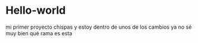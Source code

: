 # Hello-world
mi primer proyecto chispas
y estoy dentro de unos de los cambios ya no sé muy bien qué rama es esta
